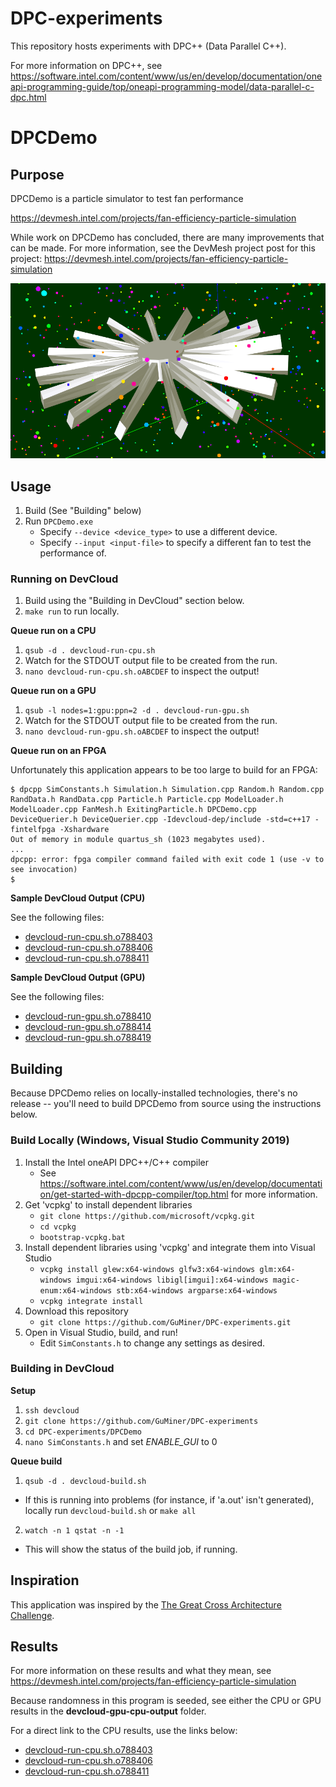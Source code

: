 # DPC-experiments
This repository hosts experiments with DPC++ (Data Parallel C++).

For more information on DPC++, see https://software.intel.com/content/www/us/en/develop/documentation/oneapi-programming-guide/top/oneapi-programming-model/data-parallel-c-dpc.html

# DPCDemo
## Purpose
DPCDemo is a particle simulator to test fan performance

https://devmesh.intel.com/projects/fan-efficiency-particle-simulation

While work on DPCDemo has concluded, there are many improvements that can be made. For more information, see the DevMesh project post for this project: https://devmesh.intel.com/projects/fan-efficiency-particle-simulation

![Status Image](./status-V3.PNG "Status Image")

## Usage
1. Build (See "Building" below)
2. Run `DPCDemo.exe`
   - Specify `--device <device_type>` to use a different device. 
   - Specify `--input <input-file>` to specify a different fan to test the performance of.

### Running on DevCloud
1. Build using the "Building in DevCloud" section below.
2. `make run` to run locally.

**Queue run on a CPU**
1. `qsub -d . devcloud-run-cpu.sh`
2. Watch for the STDOUT output file to be created from the run.
3. `nano devcloud-run-cpu.sh.oABCDEF` to inspect the output!

**Queue run on a GPU**
1. `qsub -l nodes=1:gpu:ppn=2 -d . devcloud-run-gpu.sh`
2. Watch for the STDOUT output file to be created from the run.
3. `nano devcloud-run-gpu.sh.oABCDEF` to inspect the output!

**Queue run on an FPGA**

Unfortunately this application appears to be too large to build for an FPGA:
```
$ dpcpp SimConstants.h Simulation.h Simulation.cpp Random.h Random.cpp RandData.h RandData.cpp Particle.h Particle.cpp ModelLoader.h ModelLoader.cpp FanMesh.h ExitingParticle.h DPCDemo.cpp DeviceQuerier.h DeviceQuerier.cpp -Idevcloud-dep/include -std=c++17 -fintelfpga -Xshardware
Out of memory in module quartus_sh (1023 megabytes used).
...
dpcpp: error: fpga compiler command failed with exit code 1 (use -v to see invocation)
$
```

**Sample DevCloud Output (CPU)**

See the following files:
- [devcloud-run-cpu.sh.o788403](devcloud-gpu-cpu-output/devcloud-run-cpu.sh.o788403)
- [devcloud-run-cpu.sh.o788406](devcloud-gpu-cpu-output/devcloud-run-cpu.sh.o788406)
- [devcloud-run-cpu.sh.o788411](devcloud-gpu-cpu-output/devcloud-run-cpu.sh.o788411)


**Sample DevCloud Output (GPU)**

See the following files:
- [devcloud-run-gpu.sh.o788410](devcloud-gpu-cpu-output/devcloud-run-gpu.sh.o788410)
- [devcloud-run-gpu.sh.o788414](devcloud-gpu-cpu-output/devcloud-run-gpu.sh.o788414)
- [devcloud-run-gpu.sh.o788419](devcloud-gpu-cpu-output/devcloud-run-gpu.sh.o788419)

## Building
Because DPCDemo relies on locally-installed technologies, there's no release -- you'll need to build DPCDemo from source using the instructions below.

### Build Locally (Windows, Visual Studio Community 2019)
1. Install the Intel oneAPI DPC++/C++ compiler
   - See https://software.intel.com/content/www/us/en/develop/documentation/get-started-with-dpcpp-compiler/top.html for more information.
2. Get 'vcpkg' to install dependent libraries
   - `git clone https://github.com/microsoft/vcpkg.git`
   - `cd vcpkg`
   - `bootstrap-vcpkg.bat`
3. Install dependent libraries using 'vcpkg' and integrate them into Visual Studio
   - `vcpkg install glew:x64-windows glfw3:x64-windows glm:x64-windows imgui:x64-windows libigl[imgui]:x64-windows magic-enum:x64-windows stb:x64-windows argparse:x64-windows`
   - `vcpkg integrate install`
4. Download this repository
   - `git clone https://github.com/GuMiner/DPC-experiments.git`
5. Open in Visual Studio, build, and run!
   - Edit `SimConstants.h` to change any settings as desired.

### Building in DevCloud 
**Setup**
1. `ssh devcloud`
2. `git clone https://github.com/GuMiner/DPC-experiments`
3. `cd DPC-experiments/DPCDemo`
4. `nano SimConstants.h` and set *ENABLE_GUI* to 0

**Queue build**
1. `qsub -d . devcloud-build.sh`
- If this is running into problems (for instance, if 'a.out' isn't generated), locally run `devcloud-build.sh` or `make all`
2. `watch -n 1 qstat -n -1`
- This will show the status of the build job, if running.

## Inspiration
This application was inspired by the [The Great Cross Architecture Challenge](https://www.codeproject.com/Competitions/1098/The-Great-Cross-Architecture-Challenge).

## Results
For more information on these results and what they mean, see https://devmesh.intel.com/projects/fan-efficiency-particle-simulation

Because randomness in this program is seeded, see either the CPU or GPU results in the **devcloud-gpu-cpu-output** folder.

For a direct link to the CPU results, use the links below:
- [devcloud-run-cpu.sh.o788403](devcloud-gpu-cpu-output/devcloud-run-cpu.sh.o788403)
- [devcloud-run-cpu.sh.o788406](devcloud-gpu-cpu-output/devcloud-run-cpu.sh.o788406)
- [devcloud-run-cpu.sh.o788411](devcloud-gpu-cpu-output/devcloud-run-cpu.sh.o788411)
